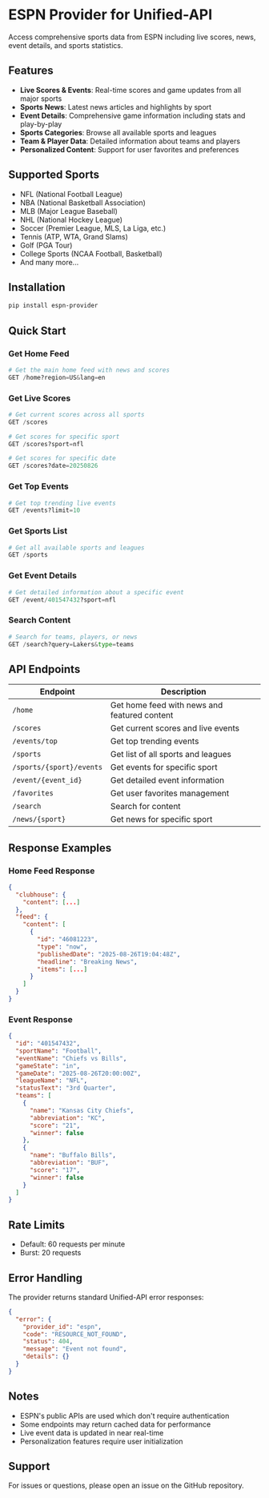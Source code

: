 # ESPN Provider for Unified-API

Access comprehensive sports data from ESPN including live scores, news, event details, and sports statistics.

## Features

- **Live Scores & Events**: Real-time scores and game updates from all major sports
- **Sports News**: Latest news articles and highlights by sport
- **Event Details**: Comprehensive game information including stats and play-by-play
- **Sports Categories**: Browse all available sports and leagues
- **Team & Player Data**: Detailed information about teams and players
- **Personalized Content**: Support for user favorites and preferences

## Supported Sports

- NFL (National Football League)
- NBA (National Basketball Association)
- MLB (Major League Baseball)
- NHL (National Hockey League)
- Soccer (Premier League, MLS, La Liga, etc.)
- Tennis (ATP, WTA, Grand Slams)
- Golf (PGA Tour)
- College Sports (NCAA Football, Basketball)
- And many more...

## Installation

```bash
pip install espn-provider
```

## Quick Start

### Get Home Feed
```python
# Get the main home feed with news and scores
GET /home?region=US&lang=en
```

### Get Live Scores
```python
# Get current scores across all sports
GET /scores

# Get scores for specific sport
GET /scores?sport=nfl

# Get scores for specific date
GET /scores?date=20250826
```

### Get Top Events
```python
# Get top trending live events
GET /events?limit=10
```

### Get Sports List
```python
# Get all available sports and leagues
GET /sports
```

### Get Event Details
```python
# Get detailed information about a specific event
GET /event/401547432?sport=nfl
```

### Search Content
```python
# Search for teams, players, or news
GET /search?query=Lakers&type=teams
```

## API Endpoints

| Endpoint | Description |
|----------|-------------|
| `/home` | Get home feed with news and featured content |
| `/scores` | Get current scores and live events |
| `/events/top` | Get top trending events |
| `/sports` | Get list of all sports and leagues |
| `/sports/{sport}/events` | Get events for specific sport |
| `/event/{event_id}` | Get detailed event information |
| `/favorites` | Get user favorites management |
| `/search` | Search for content |
| `/news/{sport}` | Get news for specific sport |

## Response Examples

### Home Feed Response
```json
{
  "clubhouse": {
    "content": [...]
  },
  "feed": {
    "content": [
      {
        "id": "46081223",
        "type": "now",
        "publishedDate": "2025-08-26T19:04:48Z",
        "headline": "Breaking News",
        "items": [...]
      }
    ]
  }
}
```

### Event Response
```json
{
  "id": "401547432",
  "sportName": "Football",
  "eventName": "Chiefs vs Bills",
  "gameState": "in",
  "gameDate": "2025-08-26T20:00:00Z",
  "leagueName": "NFL",
  "statusText": "3rd Quarter",
  "teams": [
    {
      "name": "Kansas City Chiefs",
      "abbreviation": "KC",
      "score": "21",
      "winner": false
    },
    {
      "name": "Buffalo Bills",
      "abbreviation": "BUF",
      "score": "17",
      "winner": false
    }
  ]
}
```

## Rate Limits

- Default: 60 requests per minute
- Burst: 20 requests

## Error Handling

The provider returns standard Unified-API error responses:

```json
{
  "error": {
    "provider_id": "espn",
    "code": "RESOURCE_NOT_FOUND",
    "status": 404,
    "message": "Event not found",
    "details": {}
  }
}
```

## Notes

- ESPN's public APIs are used which don't require authentication
- Some endpoints may return cached data for performance
- Live event data is updated in near real-time
- Personalization features require user initialization

## Support

For issues or questions, please open an issue on the GitHub repository.
